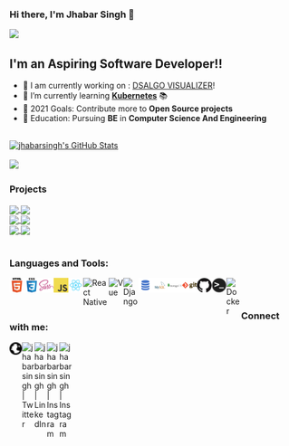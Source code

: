 ### Hi there, I'm Jhabar Singh  👋

![](https://komarev.com/ghpvc/?username=jhabarsingh&label=PROFILE+VIEWS)


## I'm an Aspiring Software Developer!!

- 🔭 I am currently working on : [DSALGO VISUALIZER][currently]!
- 🌱 I’m currently learning [**Kubernetes**](https://kubernetes.io/) 📚
- 🥅 2021 Goals: Contribute more to **Open Source projects**
- 📙 Education: Pursuing **BE** in **Computer Science And Engineering**


<br />

 
 
 <div>
  <a href="https://github.com/jhabarsingh/CPP">
    <img alt="jhabarsingh's GitHub Stats" src="https://github-readme-stats.vercel.app/api?username=jhabarsingh&count_private=true&show_icons=true&theme=light" />
  </a>
  </div>
  
  
  <br />
  
   <img src="https://github-readme-stats.vercel.app/api/top-langs/?username=jhabarsingh&layout=compact&hide=JupyterNotebook&theme=light" />

<br />



### Projects

<div align="left">
  <a href="https://github.com/jhabarsingh/DSALGO-VISUALIZER">
   <img align="center" src="https://github-readme-stats.vercel.app/api/pin/?username=jhabarsingh&repo=DSALGO-VISUALIZER&theme=light" />
 </a>
 
 <a href="https://github.com/jhabarsingh/MOVIE-RECOMMENDER">
   <img align="center" src="https://github-readme-stats.vercel.app/api/pin/?username=jhabarsingh&repo=MOVIE-RECOMMENDER&theme=light" />
 </a>
<div>
 
 
<div align="left" style="display;flex">
  <a href="https://github.com/jhabarsingh/CODEFORCES-MARGDARSHAN">
   <img  align="center" src="https://github-readme-stats.vercel.app/api/pin/?username=jhabarsingh&repo=CODEFORCES-MARGDARSHAN&theme=light" />
 </a>
 
 <a href="https://github.com/jhabarsingh/GRAPH-TESTCASE-VISUALIZER">
   <img align="center" src="https://github-readme-stats.vercel.app/api/pin/?username=jhabarsingh&repo=GRAPH-TESTCASE-VISUALIZER&theme=light" />
 </a>
<div>
 
 
 
<div align="left">
  <a href="https://github.com/jhabarsingh/CODECHEF-APP">
   <img  align="center" src="https://github-readme-stats.vercel.app/api/pin/?username=jhabarsingh&repo=CODECHEF-APP&theme=light" />
 </a>
 
 <a href="https://github.com/jhabarsingh/DOCMED">
   <img align="center" src="https://github-readme-stats.vercel.app/api/pin/?username=jhabarsingh&repo=DOCMED&theme=light" />
 </a>
<div>
 

<br />
 


### Languages and Tools:

<img align="left" alt="HTML5" width="26px" src="https://raw.githubusercontent.com/github/explore/80688e429a7d4ef2fca1e82350fe8e3517d3494d/topics/html/html.png" />
<img align="left" alt="CSS3" width="26px" src="https://raw.githubusercontent.com/github/explore/80688e429a7d4ef2fca1e82350fe8e3517d3494d/topics/css/css.png" />
<img align="left" alt="Sass" width="26px" src="https://raw.githubusercontent.com/github/explore/80688e429a7d4ef2fca1e82350fe8e3517d3494d/topics/sass/sass.png" />
<img align="left" alt="JavaScript" width="26px" src="https://raw.githubusercontent.com/github/explore/80688e429a7d4ef2fca1e82350fe8e3517d3494d/topics/javascript/javascript.png" />
<img align="left" alt="React" width="26px" src="https://raw.githubusercontent.com/github/explore/80688e429a7d4ef2fca1e82350fe8e3517d3494d/topics/react/react.png" />
<img align="left" alt="React Native" width="45px" src="https://engineering.fb.com/wp-content/uploads/2015/09/gllytqc8ze_lumgbaatztguaaaaabj0jaaab.jpg" />

<img align="left" alt="Vue" width="26px" src="https://cdn.auth0.com/blog/logos/vuejs-logo.png" />

<!--
<img align="left" alt="GraphQL" width="26px" src="https://raw.githubusercontent.com/github/explore/80688e429a7d4ef2fca1e82350fe8e3517d3494d/topics/graphql/graphql.png" />
<img align="left" alt="Node.js" width="26px" src="https://raw.githubusercontent.com/github/explore/80688e429a7d4ef2fca1e82350fe8e3517d3494d/topics/nodejs/nodejs.png" />
-->
<img align="left" alt="Django" width="26px" src="https://icon-library.com/images/django-icon/django-icon-0.jpg" />
<img align="left" alt="SQL" width="26px" src="https://raw.githubusercontent.com/github/explore/80688e429a7d4ef2fca1e82350fe8e3517d3494d/topics/sql/sql.png" />
<img align="left" alt="MySQL" width="26px" src="https://raw.githubusercontent.com/github/explore/80688e429a7d4ef2fca1e82350fe8e3517d3494d/topics/mysql/mysql.png" />
<img align="left" alt="MongoDB" width="26px" src="https://raw.githubusercontent.com/github/explore/80688e429a7d4ef2fca1e82350fe8e3517d3494d/topics/mongodb/mongodb.png" />
<img align="left" alt="Git" width="26px" src="https://raw.githubusercontent.com/github/explore/80688e429a7d4ef2fca1e82350fe8e3517d3494d/topics/git/git.png" />
<img align="left" alt="GitHub" width="26px" src="https://raw.githubusercontent.com/github/explore/78df643247d429f6cc873026c0622819ad797942/topics/github/github.png" />
<img align="left" alt="Terminal" width="26px" src="https://raw.githubusercontent.com/github/explore/80688e429a7d4ef2fca1e82350fe8e3517d3494d/topics/terminal/terminal.png" />
<img align="left" alt="Docker" width="26px" src="https://cdn.iconscout.com/icon/free/png-256/docker-226091.png" />

<br />
<br />

### Connect with me:

[<img align="left" alt="jhabarsingh" width="22px" src="https://raw.githubusercontent.com/iconic/open-iconic/master/svg/globe.svg" />][website]
[<img align="left" alt="jhabarsingh | Twitter" width="22px" src="https://cdn.jsdelivr.net/npm/simple-icons@v3/icons/twitter.svg" />][twitter]
[<img align="left" alt="jhabarsingh | LinkedIn" width="22px" src="https://cdn.jsdelivr.net/npm/simple-icons@v3/icons/linkedin.svg" />][linkedin]
[<img align="left" alt="jhabarsingh | Instagram" width="22px" src="https://cdn.jsdelivr.net/npm/simple-icons@v3/icons/instagram.svg" />][instagram]
[<img align="left" alt="jhabarsingh | Instagram" width="22px" src="https://cdn.jsdelivr.net/npm/simple-icons@v3/icons/stackoverflow.svg" />][stackoverflow]

<br/>
<br/>
<br/>


[website]: http://jhabarsinghbhati.me/
[currently]: https://github.com/jhabarsingh/DSALGO-VISUALIZER
[twitter]: https://twitter.com/BhatiJhabar
[instagram]: https://www.instagram.com/bhatijhabarsingh/
[linkedin]: https://www.linkedin.com/in/jhabar-bhati-774969134/
[stackoverflow]: https://stackoverflow.com/users/10612407/jhabar-singh-bhati
